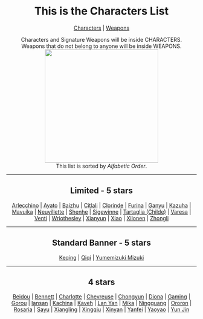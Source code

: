 <body>
  <div align="center">
    <h1>This is the Characters List</h1><p></p>
<a href="https://github.com/lihgrandini/characterstp/blob/main/Characters/README.md">Characters</a> | <a href="https://github.com/lihgrandini/characterstp/blob/main/Weapons/README.md">Weapons</a><p></p>
Characters and Signature Weapons will be inside CHARACTERS.<br>
Weapons that do not belong to anyone will be inside WEAPONS.<br>
<img src="https://i.imgur.com/YgOJ9yy.png" widht=200 height=300><br>
This list is sorted by <i>Alfabetic Order</i>.
<hr>
<h2>Limited - 5 stars</h2>
<a href="https://github.com/lihgrandini/characterstp/tree/main/Characters/Arlecchino/README.md">Arlecchino</a> | 
<a href="https://github.com/lihgrandini/characterstp/tree/main/Characters/Ayato/README.md">Ayato</a> | 
<a href="https://github.com/lihgrandini/characterstp/tree/main/Characters/Baizhu/README.md">Baizhu</a> | 
<a href="https://github.com/lihgrandini/characterstp/tree/main/Characters/Citlali/README.md">Citlali</a> | 
<a href="https://github.com/lihgrandini/characterstp/tree/main/Characters/Clorinde/README.md">Clorinde</a> | 
<a href="https://github.com/lihgrandini/characterstp/tree/main/Characters/Furina/README.md">Furina</a> | 
<a href="https://github.com/lihgrandini/characterstp/tree/main/Characters/Ganyu/README.md">Ganyu</a> | 
<a href="https://github.com/lihgrandini/characterstp/tree/main/Characters/Kazuha/README.md">Kazuha</a> | 
<a href="https://github.com/lihgrandini/characterstp/tree/main/Characters/Mavuika/README.md">Mavuika</a> | 
<a href="https://github.com/lihgrandini/characterstp/tree/main/Characters/Neuvillette/README.md">Neuvillette</a> | 
<a href="https://github.com/lihgrandini/characterstp/tree/main/Characters/Shenhe/README.md">Shenhe</a> | 
<a href="https://github.com/lihgrandini/characterstp/tree/main/Characters/Sigewinne/README.md">Sigewinne</a> | 
<a href="https://github.com/lihgrandini/characterstp/tree/main/Characters/Tartaglia%20(Childe)/README.md">Tartaglia (Childe)</a> | 
<a href="https://github.com/lihgrandini/characterstp/tree/main/Characters/Varesa/README.md">Varesa</a> | 
<a href="https://github.com/lihgrandini/characterstp/tree/main/Characters/Venti/README.md">Venti</a> | 
<a href="https://github.com/lihgrandini/characterstp/tree/main/Characters/Wriothesley/README.md">Wriothesley</a> | 
<a href="https://github.com/lihgrandini/characterstp/tree/main/Characters/Xianyun/README.md">Xianyun</a> | 
<a href="https://github.com/lihgrandini/characterstp/tree/main/Characters/Xiao/README.md">Xiao</a> | 
<a href="https://github.com/lihgrandini/characterstp/blob/main/Characters/Xilonen/README.md">Xilonen</a> | 
<a href="https://github.com/lihgrandini/characterstp/tree/main/Characters/Zhongli/README.md">Zhongli</a>
<hr>
<h2>Standard Banner - 5 stars</h2>
<a href="https://github.com/lihgrandini/characterstp/tree/main/Characters/Keqing/README.md">Keqing</a> | 
<a href="https://github.com/lihgrandini/characterstp/tree/main/Characters/Qiqi/README.md">Qiqi</a> | 
<a href="https://github.com/lihgrandini/characterstp/tree/main/Characters/Yumemizuki%20Mizuki/README.md">Yumemizuki Mizuki</a>
<hr>
<h2>4 stars</h2>
<a href="https://github.com/lihgrandini/characterstp/tree/main/Characters/Beidou/README.md">Beidou</a> | 
<a href="https://github.com/lihgrandini/characterstp/tree/main/Characters/Bennett/README.md">Bennett</a> | 
<a href="https://github.com/lihgrandini/characterstp/tree/main/Characters/Charlotte/README.md">Charlotte</a> | 
<a href="https://github.com/lihgrandini/characterstp/tree/main/Characters/Chevreuse/README.md">Chevreuse</a> | 
<a href="https://github.com/lihgrandini/characterstp/tree/main/Characters/Chongyun/README.md">Chongyun</a> | 
<a href="https://github.com/lihgrandini/characterstp/tree/main/Characters/Diona/README.md">Diona</a> | 
<a href="https://github.com/lihgrandini/characterstp/tree/main/Characters/Gaming/README.md">Gaming</a> | 
<a href="https://github.com/lihgrandini/characterstp/tree/main/Characters/Gorou/README.md">Gorou</a> | 
<a href="https://github.com/lihgrandini/characterstp/tree/main/Characters/Iansan/README.md">Iansan</a> | 
<a href="https://github.com/lihgrandini/characterstp/tree/main/Characters/Kachina/README.md">Kachina</a> | 
<a href="https://github.com/lihgrandini/characterstp/tree/main/Characters/Kaveh/README.md">Kaveh</a> | 
<a href="https://github.com/lihgrandini/characterstp/tree/main/Characters/Lan%20Yan/README.md">Lan Yan</a> | 
<a href="https://github.com/lihgrandini/characterstp/tree/main/Characters/Mika/README.md">Mika</a> | 
<a href="https://github.com/lihgrandini/characterstp/tree/main/Characters/Ningguang/README.md">Ningguang</a> | 
<a href="https://github.com/lihgrandini/characterstp/tree/main/Characters/Ororon/README.md">Ororon</a> | 
<a href="https://github.com/lihgrandini/characterstp/tree/main/Characters/Rosaria/README.md">Rosaria</a> | 
<a href="https://github.com/lihgrandini/characterstp/tree/main/Characters/Sayu/README.md">Sayu</a> | 
<a href="https://github.com/lihgrandini/characterstp/tree/main/Characters/Xiangling/README.md">Xiangling</a> | 
<a href="https://github.com/lihgrandini/characterstp/tree/main/Characters/Xingqiu/README.md">Xingqiu</a> | 
<a href="https://github.com/lihgrandini/characterstp/tree/main/Characters/Xinyan/README.md">Xinyan</a> | 
<a href="https://github.com/lihgrandini/characterstp/tree/main/Characters/Yanfei/README.md">Yanfei</a> | 
<a href="https://github.com/lihgrandini/characterstp/tree/main/Characters/Yaoyao/README.md">Yaoyao</a> | 
<a href="https://github.com/lihgrandini/characterstp/tree/main/Characters/Yun%20Jin/README.md">Yun Jin</a>
</body>
